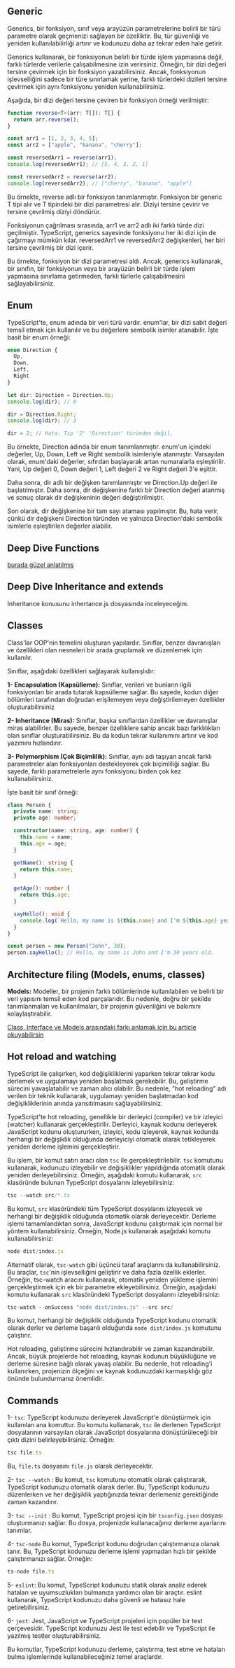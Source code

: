 ## Generic

Generics, bir fonksiyon, sınıf veya arayüzün parametrelerine belirli bir türü parametre olarak geçmenizi sağlayan bir özelliktir. Bu, tür güvenliği ve yeniden kullanılabilirliği artırır ve kodunuzu daha az tekrar eden hale getirir.

Generics kullanarak, bir fonksiyonun belirli bir türde işlem yapmasına değil, farklı türlerde verilerle çalışabilmesine izin verirsiniz. Örneğin, bir dizi değeri tersine çevirmek için bir fonksiyon yazabilirsiniz. Ancak, fonksiyonun işlevselliğini sadece bir türe sınırlamak yerine, farklı türlerdeki dizileri tersine çevirmek için aynı fonksiyonu yeniden kullanabilirsiniz.

Aşağıda, bir dizi değeri tersine çeviren bir fonksiyon örneği verilmiştir:

```typescript
function reverse<T>(arr: T[]): T[] {
  return arr.reverse();
}

const arr1 = [1, 2, 3, 4, 5];
const arr2 = ["apple", "banana", "cherry"];

const reversedArr1 = reverse(arr1);
console.log(reversedArr1); // [5, 4, 3, 2, 1]

const reversedArr2 = reverse(arr2);
console.log(reversedArr2); // ["cherry", "banana", "apple"]
```
Bu örnekte, reverse adlı bir fonksiyon tanımlanmıştır. Fonksiyon bir generic T tipi alır ve T tipindeki bir dizi parametresi alır. Diziyi tersine çevirir ve tersine çevrilmiş diziyi döndürür.

Fonksiyonun çağrılması sırasında, arr1 ve arr2 adlı iki farklı türde dizi geçilmiştir. TypeScript, generics sayesinde fonksiyonu her iki dizi için de çağırmayı mümkün kılar. reversedArr1 ve reversedArr2 değişkenleri, her biri tersine çevrilmiş bir dizi içerir.

Bu örnekte, fonksiyon bir dizi parametresi aldı. Ancak, generics kullanarak, bir sınıfın, bir fonksiyonun veya bir arayüzün belirli bir türde işlem yapmasına sınırlama getirmeden, farklı türlerle çalışabilmesini sağlayabilirsiniz.

## Enum

TypeScript'te, enum adında bir veri türü vardır. enum'lar, bir dizi sabit değeri temsil etmek için kullanılır ve bu değerlere sembolik isimler atanabilir. İşte basit bir enum örneği:

```typescript
enum Direction {
  Up,
  Down,
  Left,
  Right
}

let dir: Direction = Direction.Up;
console.log(dir); // 0

dir = Direction.Right;
console.log(dir); // 3

dir = 2; // Hata: Tip '2' 'Direction' türünden değil.
```

Bu örnekte, Direction adında bir enum tanımlanmıştır. enum'un içindeki değerler, Up, Down, Left ve Right sembolik isimleriyle atanmıştır. Varsayılan olarak, enum'daki değerler, sıfırdan başlayarak artan numaralarla eşleştirilir. Yani, Up değeri 0, Down değeri 1, Left değeri 2 ve Right değeri 3'e eşittir.

Daha sonra, dir adlı bir değişken tanımlanmıştır ve Direction.Up değeri ile başlatılmıştır. Daha sonra, dir değişkenine farklı bir Direction değeri atanmış ve sonuç olarak dir değişkeninin değeri değiştirilmiştir.

Son olarak, dir değişkenine bir tam sayı ataması yapılmıştır. Bu, hata verir, çünkü dir değişkeni Direction türünden ve yalnızca Direction'daki sembolik isimlerle eşleştirilen değerler alabilir.

## Deep Dive Functions

[burada güzel anlatılmış](https://www.w3schools.com/typescript/typescript_functions.php)

## Deep Dive Inheritance and extends

Inheritance konusunu inhertance.js dosyasında inceleyeceğim.

## Classes

Class'lar OOP'nin temelini oluşturan yapılardır. Sınıflar, benzer davranışları ve özellikleri olan nesneleri bir arada gruplamak ve düzenlemek için kullanılır. 

Sınıflar, aşağıdaki özellikleri sağlayarak kullanışlıdır:

**1- Encapsulation (Kapsülleme):** Sınıflar, verileri ve bunların ilgili fonksiyonları bir arada tutarak kapsülleme sağlar. Bu sayede, kodun diğer bölümleri tarafından doğrudan erişilemeyen veya değiştirilemeyen özellikler oluşturabilirsiniz

**2- Inheritance (Miras):** Sınıflar, başka sınıflardan özellikler ve davranışlar miras alabilirler. Bu sayede, benzer özelliklere sahip ancak bazı farklılıkları olan sınıflar oluşturabilirsiniz. Bu da kodun tekrar kullanımını artırır ve kod yazımını hızlandırır.

**3- Polymorphism (Çok Biçimlilik):**  Sınıflar, aynı adı taşıyan ancak farklı parametreler alan fonksiyonları destekleyerek çok biçimliliği sağlar. Bu sayede, farklı parametrelerle aynı fonksiyonu birden çok kez kullanabilirsiniz.

İşte basit bir sınıf örneği:

```typescript
class Person {
  private name: string;
  private age: number;

  constructor(name: string, age: number) {
    this.name = name;
    this.age = age;
  }

  getName(): string {
    return this.name;
  }

  getAge(): number {
    return this.age;
  }

  sayHello(): void {
    console.log(`Hello, my name is ${this.name} and I'm ${this.age} years old.`);
  }
}

const person = new Person("John", 30);
person.sayHello(); // Hello, my name is John and I'm 30 years old.

```


## Architecture filing (Models, enums, classes)

**Models:** Modeller, bir projenin farklı bölümlerinde kullanılabilen ve belirli bir veri yapısını temsil eden kod parçalarıdır. Bu nedenle, doğru bir şekilde tanımlanmaları ve kullanılmaları, bir projenin güvenliğini ve bakımını kolaylaştırabilir.

[Class, Interface ve Models arasındaki farkı anlamak için bu article okuyabilirsin](https://www.codefeetime.com/post/typescript-class-or-interface-for-model/)

## Hot reload and watching

TypeScript ile çalışırken, kod değişikliklerini yaparken tekrar tekrar kodu derlemek ve uygulamayı yeniden başlatmak gerekebilir. Bu, geliştirme sürecini yavaşlatabilir ve zaman alıcı olabilir. Bu nedenle, "hot reloading" adı verilen bir teknik kullanarak, uygulamayı yeniden başlatmadan kod değişikliklerinin anında yansıtılmasını sağlayabilirsiniz.

TypeScript'te hot reloading, genellikle bir derleyici (compiler) ve bir izleyici (watcher) kullanarak gerçekleştirilir. Derleyici, kaynak kodunu derleyerek JavaScript kodunu oluştururken, izleyici, kodu izleyerek, kaynak kodunda herhangi bir değişiklik olduğunda derleyiciyi otomatik olarak tetikleyerek yeniden derleme işlemini gerçekleştirir.

Bu işlem, bir komut satırı aracı olan `tsc` ile gerçekleştirilebilir. `tsc` komutunu kullanarak, kodunuzu izleyebilir ve değişiklikler yapıldığında otomatik olarak yeniden derleyebilirsiniz. Örneğin, aşağıdaki komutu kullanarak, `src` klasöründe bulunan TypeScript dosyalarını izleyebilirsiniz:

```typescript
tsc --watch src/*.ts
```

Bu komut, `src` klasöründeki tüm TypeScript dosyalarını izleyecek ve herhangi bir değişiklik olduğunda otomatik olarak derleyecektir. Derleme işlemi tamamlandıktan sonra, JavaScript kodunu çalıştırmak için normal bir yöntem kullanabilirsiniz. Örneğin, Node.js kullanarak aşağıdaki komutu kullanabilirsiniz:

```typescript
node dist/index.js
```

Alternatif olarak, `tsc-watch` gibi üçüncü taraf araçlarını da kullanabilirsiniz. Bu araçlar, `tsc`'nin işlevselliğini geliştirir ve daha fazla özellik eklerler. Örneğin, tsc-watch aracını kullanarak, otomatik yeniden yükleme işlemini gerçekleştirmek için ek bir parametre ekleyebilirsiniz. Örneğin, aşağıdaki komutu kullanarak `src` klasöründeki TypeScript dosyalarını izleyebilirsiniz:

```typescript
tsc-watch --onSuccess "node dist/index.js" --src src/
```

Bu komut, herhangi bir değişiklik olduğunda TypeScript kodunu otomatik olarak derler ve derleme başarılı olduğunda `node dist/index.js` komutunu çalıştırır.

Hot reloading, geliştirme sürecini hızlandırabilir ve zaman kazandırabilir. Ancak, büyük projelerde hot reloading, kaynak kodunun büyüklüğüne ve derleme süresine bağlı olarak yavaş olabilir. Bu nedenle, hot reloading'i kullanırken, projenizin ölçeğini ve kaynak kodunuzdaki karmaşıklığı göz önünde bulundurmanız önemlidir.

## Commands

1- `tsc`: TypeScript kodunuzu derleyerek JavaScript'e dönüştürmek için kullanılan ana komuttur. Bu komutu kullanarak, `tsc` ile derlenen TypeScript dosyalarının varsayılan olarak JavaScript dosyalarına dönüştürüleceği bir çıktı dizini belirleyebilirsiniz. Örneğin:

```typescript
tsc file.ts
```
Bu, `file.ts` dosyasını `file.js` olarak derleyecektir.

2- `tsc --watch` : Bu komut, `tsc` komutunu otomatik olarak çalıştırarak, TypeScript kodunuzu otomatik olarak derler. Bu, TypeScript kodunuzu düzenlerken ve her değişiklik yaptığınızda tekrar derlemeniz gerektiğinde zaman kazandırır.

3- `tsc --init` : Bu komut, TypeScript projesi için bir `tsconfig.json` dosyası oluşturmanızı sağlar. Bu dosya, projenizde kullanacağınız derleme ayarlarını tanımlar.

4- `tsc-node` Bu komut, TypeScript kodunu doğrudan çalıştırmanıza olanak tanır. Bu, TypeScript kodunuzu derleme işlemi yapmadan hızlı bir şekilde çalıştırmanızı sağlar. Örneğin:

```typescript
ts-node file.ts
```

5- `eslint`: Bu komut, TypeScript kodunuzu statik olarak analiz ederek hataları ve uyumsuzlukları bulmanıza yardımcı olan bir araçtır. eslint kullanarak, TypeScript kodunuzu daha güvenli ve hatasız hale getirebilirsiniz.

6- `jest`: Jest, JavaScript ve TypeScript projeleri için popüler bir test çerçevesidir. TypeScript kodunuzu Jest ile test edebilir ve TypeScript ile yazılmış testler oluşturabilirsiniz.

Bu komutlar, TypeScript kodunuzu derleme, çalıştırma, test etme ve hataları bulma işlemlerinde kullanabileceğiniz temel araçlardır.